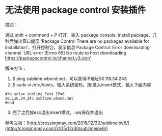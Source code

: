 # 无法使用 package control 安装插件

描述：

通过 shift + command + P 打开，输入 package console: install package，几秒后弹出窗口提示 ‘Package Control  There are no packages available for installation’，打开控制台，显示信息‘Package Control: Error downloading channel. URL error [Errno 65] No route to host downloading https://packagecontrol.io/channel_v3.json’


解决方法：

1. $ ping sublime.wbond.net，可以获得IP地址50.116.34.243
2. $ sudo vi /etc/hosts，输入系统密码，按i进入insert模式，输入下面内容
```
#to solve sublime Text IPv6
50.116.34.243 sublime.wbond.net
#end
```
3. 完了之后按esc退出insert模式，:wq保存并退出

参考文档：[http://crossingmay.com/2015/12/30/sublimeipv6/](http://crossingmay.com/2015/12/30/sublimeipv6/)